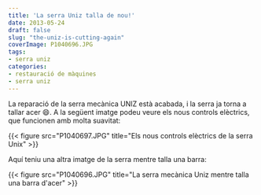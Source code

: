 ```yaml
---
title: 'La serra Uniz talla de nou!'
date: 2013-05-24
draft: false
slug: "the-uniz-is-cutting-again"
coverImage: P1040696.JPG
tags:
- serra uniz
categories:
- restauració de màquines
- serra uniz
---
```


La reparació de la serra mecànica UNIZ està acabada, i la serra ja
torna a tallar acer :smile:. A la següent imatge podeu veure els nous
controls elèctrics, que funcionen amb molta suavitat:

{{< figure src="P1040697.JPG" 
    title="Els nous controls elèctrics de la serra Unix" >}}

Aquí teniu una altra imatge de la serra mentre talla una barra:

{{< figure src="P1040696.JPG" 
    title="La serra mecànica Uniz mentre talla una barra d'acer" >}}

